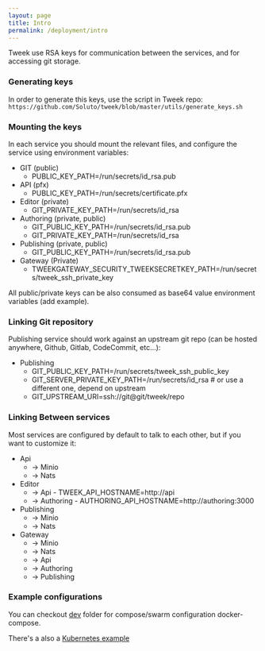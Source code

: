 ```yaml
---
layout: page
title: Intro
permalink: /deployment/intro
---
```


Tweek use RSA keys for communication between the services, and for accessing git storage.

### Generating keys

In order to generate this keys, use the script in Tweek repo:
``https://github.com/Soluto/tweek/blob/master/utils/generate_keys.sh``

### Mounting the keys
In each service you should mount the relevant files, and configure the service using environment variables:

- GIT (public)  
  - PUBLIC_KEY_PATH=/run/secrets/id_rsa.pub
- API (pfx)
  - PUBLIC_KEY_PATH=/run/secrets/certificate.pfx
- Editor (private)
  - GIT_PRIVATE_KEY_PATH=/run/secrets/id_rsa
- Authoring (private, public)
  - GIT_PUBLIC_KEY_PATH=/run/secrets/id_rsa.pub
  - GIT_PRIVATE_KEY_PATH=/run/secrets/id_rsa
- Publishing (private, public)
  - GIT_PUBLIC_KEY_PATH=/run/secrets/id_rsa.pub
- Gateway (Private)
  - TWEEKGATEWAY_SECURITY_TWEEKSECRETKEY_PATH=/run/secrets/tweek_ssh_private_key

All public/private keys can be also consumed as base64 value environment variables (add example).

### Linking Git repository

Publishing service should work against an upstream git repo (can be hosted anywhere, Github, Gitlab, CodeCommit, etc...):

- Publishing
  - GIT_PUBLIC_KEY_PATH=/run/secrets/tweek_ssh_public_key
  - GIT_SERVER_PRIVATE_KEY_PATH=/run/secrets/id_rsa # or use a different one, depend on upstream
  - GIT_UPSTREAM_URI=ssh://git@git/tweek/repo

### Linking Between services

Most services are configured by default to talk to each other, but if you want to customize it:

- Api 
  - -> Minio
  - -> Nats
- Editor 
  - -> Api - TWEEK_API_HOSTNAME=http://api
  - -> Authoring - AUTHORING_API_HOSTNAME=http://authoring:3000
- Publishing
  - -> Minio
  - -> Nats
- Gateway
  - -> Minio
  - -> Nats
  - -> Api
  - -> Authoring
  - -> Publishing

### Example configurations
You can checkout [dev](https://github.com/Soluto/tweek/blob/master/deployments/dev) folder for compose/swarm configuration docker-compose.  

There's a also a [Kubernetes example](https://github.com/Soluto/tweek/tree/master/deployments/kubernetes)


